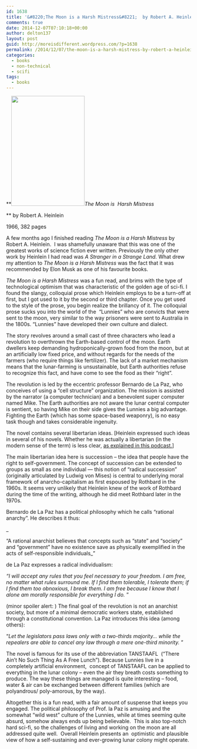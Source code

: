 ```yaml
---
id: 1638
title: '&#8220;The Moon is a Harsh Mistress&#8221;  by Robert A. Heinlein'
comments: true
date: 2014-12-07T07:10:18+00:00
author: delton137
layout: post
guid: http://moreisdifferent.wordpress.com/?p=1638
permalink: /2014/12/07/the-moon-is-a-harsh-mistress-by-robert-a-heinlein/
categories:
  - books
  - non-technical
  - scifi
tags:
  - books
---
```

**_<img class=" alignright" src="http://publiusonline.com/wp-content/uploads/2012/11/TheMoonIsAHarshMistress_2505-200x300.jpg" alt="" width="200" height="300" />The Moon is  Harsh Mistress_

** by Robert A. Heinlein

1966, 382 pages

A few months ago I finished reading _The Moon is a Harsh Mistress_ by Robert A. Heinlein.  I was shamefully unaware that this was one of the greatest works of science fiction ever written. Previously the only other work by Heinlein I had read was _A_ _Stranger in a Strange Land._ What drew my attention to _The Moon is a Harsh Mistress_ was the fact that it was recommended by Elon Musk as one of his favourite books.

<!--more-->

_The Moon is a Harsh Mistress_ was a fun read, and brims with the type of technological optimism that was characteristic of the golden age of sci-fi. I found the slangy, colloquial prose which Heinlein employs to be a turn-off at first, but I got used to it by the second or third chapter. Once you get used to the style of the prose, you begin realize the brillancy of it. The colloquial prose sucks you into the world of the  &#8220;Lunnies&#8221; who are convicts that were sent to the moon, very similar to the way prisoners were sent to Australia in the 1800s. &#8220;Lunnies&#8221; have developed their own culture and dialect.

The story revolves around a small cast of three characters who lead a revolution to overthrown the Earth-based control of the moon. Earth dwellers keep demanding hydroponically-grown food from the moon, but at an artificially low fixed price, and without regards for the needs of the farmers (who require things like fertilizer). The lack of a market mechanism means that the lunar-farming is unsustainable, but Earth authorities refuse to recognize this fact, and have come to see the food as their &#8220;right&#8221;.

The revolution is led by the eccentric professor Bernardo de La Paz, who conceives of using a &#8220;cell structure&#8221; organization. The mission is assisted by the narrator (a computer technician) and a benevolent super computer named Mike. The Earth authorities are not aware the lunar central computer is sentient, so having Mike on their side gives the Lunnies a big advantage. Fighting the Earth (which has some space-based weaponry), is no easy task though and takes considerable ingenuity.

The novel contains several libertarian ideas. [Heinlein expressed such ideas in several of his novels. Whether he was actually a libertarian (in the modern sense of the term) is less clear, [as explained in this podcast.](https://www.youtube.com/watch?v=KbzJY2cKE8U)]

The main libertarian idea here is succession &#8211; the idea that people have the right to self-government. The concept of succession can be extended to groups as small as one individual &#8212; this notion of &#8220;radical succession&#8221; (originally articulated by Ludwig von Mises) is central to underlying moral framework of anarcho-capitalism as first espoused by Rothbard in the 1960s. It seems very unlikely that Heinlein knew of the work of Rothbard during the time of the writing, although he did meet Rothbard later in the 1970s.

Bernardo de La Paz has a political philosophy which he calls &#8220;rational anarchy&#8221;. He describes it thus:

_

&#8220;A rational anarchist believes that concepts such as &#8220;state&#8221; and &#8220;society&#8221; and &#8220;government&#8221; have no existence save as physically exemplified in the acts of self-responsible individuals_&#8221;

de La Paz expresses a radical individualism:

_&#8220;I will accept any rules that you feel necessary to your freedom. I am free, no matter what rules surround me. If I find them tolerable, I tolerate them; if I find them too obnoxious, I break them. I am free because I know that I alone am morally responsible for everything I do._ &#8221;

(minor spoiler alert: ) The final goal of the revolution is not an anarchist society, but more of a minimal democratic workers state, established through a constitutional convention. La Paz introduces this idea (among others):

&#8220;_Let the legislators pass laws only with a two-thirds majority&#8230; while the repealers are able to cancel any law through a mere one-third minority._ &#8221;

The novel is famous for its use of the abbreviation TANSTAAFL  (&#8220;There Ain&#8217;t No Such Thing As A Free Lunch&#8221;). Because Lunnies live in a completely artificial environment,  concept of TANSTAAFL can be applied to everything in the lunar colony &#8211; even the air they breath costs something to produce. The way these things are managed is quite interesting &#8211; food, water & air can be exchanged between different families (which are polyandrous/ poly-amorous, by the way).

Altogether this is a fun read, with a fair amount of suspense that keeps you engaged. The political philosophy of Prof. la Paz is amusing and the somewhat &#8220;wild west&#8221; culture of the Lunnies, while at times seeming quite absurd, somehow always ends up being believable.  This is also top-notch hard sci-fi, so the challenges of living and working on the moon are all addressed quite well.  Overall Heinlein presents an  optimistic and plausible view of how a self-sustaining and ever-growing lunar colony might operate.
